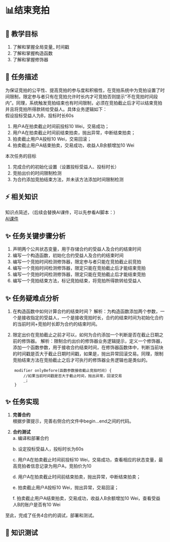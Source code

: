 # 📊结束竞拍

## **🚧 教学目标**

1. 了解和掌握全局变量_ 时间戳
2. 了解和掌握构造函数
3. 了解和掌握修饰器
 

## **💚 任务描述**

为保证竞拍的公平性、提高竞拍的参与度和积极性，在竞拍系统中为竞拍设置了时间限制，限定参与者只有在竞拍允许时长内才可竞拍否则提示“不在竞拍时间段内”。同理，系统触发竞拍结束也有时间限制，必须在竞拍截止后才可以结束竞拍并且将竞拍所得款转给受益人。具体业务逻辑如下：      
假设投标受益人为B，投标时长60s   
1. 用户A在拍卖截止时间前投标10 Wei，交易成功；
2. 用户A在拍卖截止时间前结束拍卖，抛出异常，中断结束拍卖；   
3. 拍卖截止用户A投标10 Wei，交易回滚；
4. 拍卖截止用户A结束拍卖，交易成功，收益人B余额增加10 Wei

本次任务的目标
1. 完成合约的初始化设置（设置投标受益人、投标时长）
2. 竞拍出价的时间限制检测
3. 为合约添加竞拍结束方法，并未该方法添加时间限制检测

## **⚡ 相关知识**
知识点简述，（后续会替换AI课件，可以先参看AI脚本：）  
[AI课件](https://docs.qq.com/sheet/DSmdHWWNoT25LTENl?tab=zlpfgb)  
   

## **✨ 任务关键步骤分析**
1. 声明两个公共状态变量，用于存储合约的受益人及合约的结束时间
2. 编写一个构造函数，初始化合约受益人及合约的结束时间
3. 编写一个竞拍时间检测修饰器，限定参与者只能在竞拍截止前竞拍
4. 编写一个竞拍时间检测修饰器，限定只能在竞拍截止后才能结束竞拍
5. 编写一个竞拍时间检测修饰器，限定只能在竞拍截止后才能结束竞拍
6. 编写一个竞拍结束方法，标记竞拍结束，将竞拍所得款转给受益人  

## **✨ 任务疑难点分析**
1. 在构造函数中如何计算合约的结束时间？
解析：为构造函数添加两个参数，一个是接收指定的受益人，一个是接收竞拍时长，合约的结束时间为初始化合约的当前时间+竞拍时长即为合约的结束时间。

2. 限定出价在竞拍截止之前才可以，如何为合约添加一个判断是否在截止日期之前的修饰器。
解析：限制合约出价的修饰器业务逻辑提示，定义一个修饰器，添加一个函数参数，用于接收合约结束时间，在修饰器函数体中，判断当前块的时间戳是否大于截止日期时间戳，如果是，抛出异常回滚交易。同理，限制竞拍结束方法在竞拍截止之后才可执行的修饰器业务逻辑也是类似的。
```Solidity
    modifier onlyBefore(函数参数接收截止竞拍时间) {
        //如果当前时间戳是否大于截止时间，抛出异常，回滚交易
        _;
    }
```   
## **✨ 任务实现**
1. **完善合约**  
    根据步骤提示，完善右侧合约文件中begin...end之间的代码。

3. **合约测试**  
   a. 编译和部署合约   

   b. 设定投标受益人，投标时长为60s

   c. 用户A在拍卖截止时间前投标10 Wei，交易成功，查看相应的状态变量，最高竞拍者信息记录为用户A，竞拍价为10

   d. 用户A在拍卖截止时间前结束拍卖，抛出异常，中断结束拍卖； 

   e. 拍卖截止用户A投标10 Wei，抛出异常，交易回滚； 

   f. 拍卖截止用户A结束拍卖，交易成功，收益人B余额增加10 Wei，查看受益人B的账户是否有10 Wei

   

至此，完成了任务4合约的调试，部署和测试。
## **🌸 知识测试**  